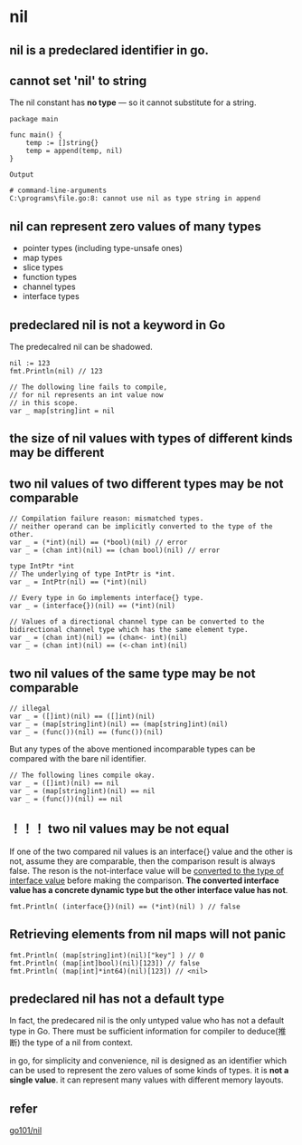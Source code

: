 # nil

## nil is a predeclared identifier in go.

## cannot set 'nil' to string

The nil constant has **no type** — so it cannot substitute for a string.

    package main
    
    func main() {
        temp := []string{}
        temp = append(temp, nil)
    }
    
    Output
    
    # command-line-arguments
    C:\programs\file.go:8: cannot use nil as type string in append

## nil can represent zero values of many types

- pointer types (including type-unsafe ones)
- map types
- slice types
- function types
- channel types
- interface types

## predeclared nil is not a keyword in Go

The predecalred nil can be shadowed.

```
nil := 123
fmt.Println(nil) // 123

// The dollowing line fails to compile,
// for nil represents an int value now 
// in this scope.
var _ map[string]int = nil
```

## the size of nil values with types of different kinds may be different

## two nil values of two different types may be not comparable

```
// Compilation failure reason: mismatched types.
// neither operand can be implicitly converted to the type of the other.
var _ = (*int)(nil) == (*bool)(nil) // error
var _ = (chan int)(nil) == (chan bool)(nil) // error
```

```
type IntPtr *int
// The underlying of type IntPtr is *int.
var _ = IntPtr(nil) == (*int)(nil)

// Every type in Go implements interface{} type.
var _ = (interface{})(nil) == (*int)(nil)

// Values of a directional channel type can be converted to the bidirectional channel type which has the same element type.
var _ = (chan int)(nil) == (chan<- int)(nil)
var _ = (chan int)(nil) == (<-chan int)(nil)
```

## two nil values of the same type may be not comparable

```
// illegal
var _ = ([]int)(nil) == ([]int)(nil)
var _ = (map[string]int)(nil) == (map[string]int)(nil)
var _ = (func())(nil) == (func())(nil)
```

But any types of the above mentioned incomparable types can be compared with
the bare nil identifier.
```
// The following lines compile okay.
var _ = ([]int)(nil) == nil
var _ = (map[string]int)(nil) == nil
var _ = (func())(nil) == nil
```

## ！！！ two nil values may be not equal

If one of the two compared nil values is an interface{} value and the other is not,
assume they are comparable, then the comparison result is always false. The
reson is the not-interface value will be [converted to the type of interface value](https://go101.org/article/interface.html#boxing)
before making the comparison. **The converted interface value has a concrete
dynamic type but the other interface value has not**.

```
fmt.Println( (interface{})(nil) == (*int)(nil) ) // false
```

## Retrieving elements from nil maps will not panic

```
fmt.Println( (map[string]int)(nil)["key"] ) // 0
fmt.Println( (map[int]bool)(nil)[123]) // false
fmt.Println( (map[int]*int64)(nil)[123]) // <nil>
```

## predeclared nil has not a default type

In fact, the predecared nil is the only untyped value who has not a default type in Go. There must be sufficient information for compiler to deduce(推断) the type of a nil from context.

in go, for simplicity and convenience, nil is designed as an identifier which can be used to represent the zero values of some kinds of types. it is **not a single value**. it can represent many values with different memory layouts.

## refer

[go101/nil](https://go101.org/article/nil.html)